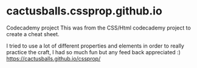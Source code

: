 # cactusballs.cssprop.github.io
Codecademy project
This was from the CSS/Html codecademy project to create a cheat sheet. 

I tried to use a lot of different properties and elements in order to really practice the craft, I had so much fun but any feed back appreciated :)
 https://cactusballs.github.io/cssprop/
